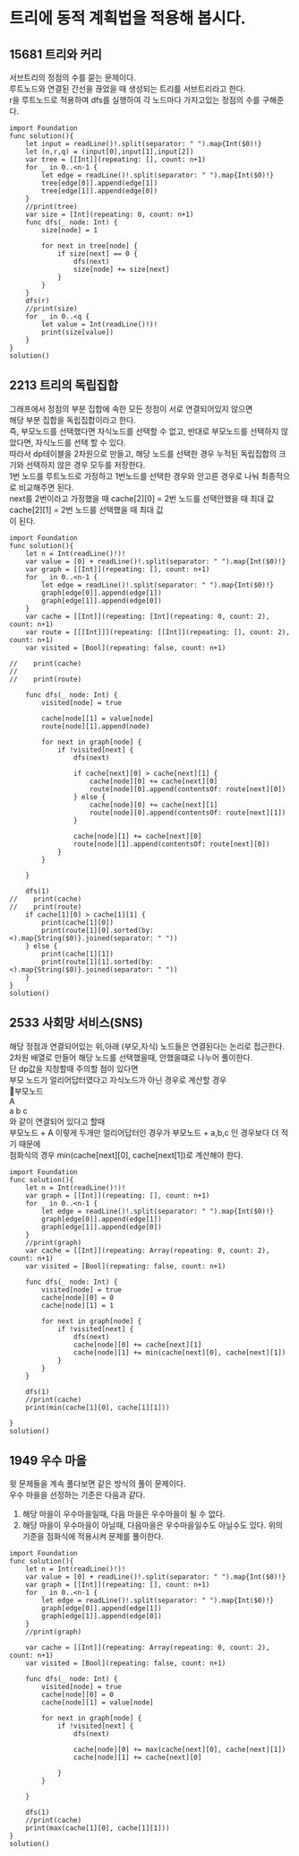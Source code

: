 # 트리에 동적 계획법을 적용해 봅시다.	
## 15681 트리와 커리
서브트리의 정점의 수를 묻는 문제이다.   
루트노드와 연결된 간선을 끊었을 때 생성되는 트리를 서브트리라고 한다.   
r을 루트노드로 적용하여 dfs를 실행하여 각 노드마다 가지고있는 정점의 수를 구해준다.   

```
import Foundation
func solution(){
    let input = readLine()!.split(separator: " ").map{Int($0)!}
    let (n,r,q) = (input[0],input[1],input[2])
    var tree = [[Int]](repeating: [], count: n+1)
    for _ in 0..<n-1 {
        let edge = readLine()!.split(separator: " ").map{Int($0)!}
        tree[edge[0]].append(edge[1])
        tree[edge[1]].append(edge[0])
    }
    //print(tree)
    var size = [Int](repeating: 0, count: n+1)
    func dfs(_ node: Int) {
        size[node] = 1
        
        for next in tree[node] {
            if size[next] == 0 {
                dfs(next)
                size[node] += size[next]
            }
        }
    }
    dfs(r)
    //print(size)
    for _ in 0..<q {
        let value = Int(readLine()!)!
        print(size[value])
    }
}
solution()

```
## 2213 트리의 독립집합
그래프에서 정점의 부분 집합에 속한 모든 정점이 서로 연결되어있지 않으면   
해당 부분 집합을 독립집합이라고 한다.   
즉, 부모노드를 선택했다면 자식노드를 선택할 수 없고, 반대로 부모노드를 선택하지 않았다면, 자식노드를 선택 할 수 있다.   
따라서 dp테이블을 2차원으로 만들고, 해당 노드를 선택한 경우 누적된 독립집합의 크기와 선택하지 않은 경우 모두를 저장한다.    
1번 노드를 루트노드로 가정하고 1번노드를 선택한 경우와 안고른 경우로 나눠 최종적으로 비교해주면 된다.    
next를 2번이라고 가정했을 때
cache[2][0] = 2번 노드를 선택안했을 때 최대 값     
cache[2][1] = 2번 노드를 선택했을 때 최대 값   
이 된다.   

```
import Foundation
func solution(){
    let n = Int(readLine()!)!
    var value = [0] + readLine()!.split(separator: " ").map{Int($0)!}
    var graph = [[Int]](repeating: [], count: n+1)
    for _ in 0..<n-1 {
        let edge = readLine()!.split(separator: " ").map{Int($0)!}
        graph[edge[0]].append(edge[1])
        graph[edge[1]].append(edge[0])
    }
    var cache = [[Int]](repeating: [Int](repeating: 0, count: 2), count: n+1)
    var route = [[[Int]]](repeating: [[Int]](repeating: [], count: 2), count: n+1)
    var visited = [Bool](repeating: false, count: n+1)
    
//    print(cache)
//    
//    print(route)
    
    func dfs(_ node: Int) {
        visited[node] = true
        
        cache[node][1] = value[node]
        route[node][1].append(node)
        
        for next in graph[node] {
            if !visited[next] {
                dfs(next)
                
                if cache[next][0] > cache[next][1] {
                    cache[node][0] += cache[next][0]
                    route[node][0].append(contentsOf: route[next][0])
                } else {
                    cache[node][0] += cache[next][1]
                    route[node][0].append(contentsOf: route[next][1])
                }
                
                cache[node][1] += cache[next][0]
                route[node][1].append(contentsOf: route[next][0])
            }
        }
        
    }
    
    dfs(1)
//    print(cache)
//    print(route)
    if cache[1][0] > cache[1][1] {
        print(cache[1][0])
        print(route[1][0].sorted(by: <).map{String($0)}.joined(separator: " "))
    } else {
        print(cache[1][1])
        print(route[1][1].sorted(by: <).map{String($0)}.joined(separator: " "))
    }
}
solution()
```
## 2533 사회망 서비스(SNS)
해당 정점과 연결되어있는 위,아래 (부모,자식) 노드들은 연결된다는 논리로 접근한다.   
2차원 배열로 만들어 해당 노드를 선택했을때, 안했을떄로 나누어 풀이한다.   
단 dp값을 지정할때 주의할 점이 있다면   
부모 노드가 얼리어답터였다고 자식노드가 아닌 경우로 계산할 경우   
부모노드   
A   
a b c    
와 같이 연결되어 있다고 할때   
부모노드 + A 이렇게 두개만 얼리어답터인 경우가 부모노드 + a,b,c 인 경우보다 더 적기 때문에   
점화식의 경우 min(cache[next][0], cache[next[1])로 계산해야 한다.   

```
import Foundation
func solution(){
    let n = Int(readLine()!)!
    var graph = [[Int]](repeating: [], count: n+1)
    for _ in 0..<n-1 {
        let edge = readLine()!.split(separator: " ").map{Int($0)!}
        graph[edge[0]].append(edge[1])
        graph[edge[1]].append(edge[0])
    }
    //print(graph)
    var cache = [[Int]](repeating: Array(repeating: 0, count: 2), count: n+1)
    var visited = [Bool](repeating: false, count: n+1)
    
    func dfs(_ node: Int) {
        visited[node] = true
        cache[node][0] = 0
        cache[node][1] = 1
        
        for next in graph[node] {
            if !visited[next] {
                dfs(next)
                cache[node][0] += cache[next][1]
                cache[node][1] += min(cache[next][0], cache[next][1])
            }
        }
    }
    
    dfs(1)
    //print(cache)
    print(min(cache[1][0], cache[1][1]))
    
}
solution()
```
## 1949 우수 마을
윗 문제들을 계속 풀다보면 같은 방식의 풀이 문제이다.    
우수 마을을 선정하는 기준은 다음과 같다.   
1. 해당 마을이 우수마을일때, 다음 마을은 우수마을이 될 수 없다.
2. 해당 마을이 우수마을이 아닐때, 다음마을은 우수마을일수도 아닐수도 있다.
위의 기준을 점화식에 적용시켜 문제를 풀이한다.   

```
import Foundation
func solution(){
    let n = Int(readLine()!)!
    var value = [0] + readLine()!.split(separator: " ").map{Int($0)!}
    var graph = [[Int]](repeating: [], count: n+1)
    for _ in 0..<n-1 {
        let edge = readLine()!.split(separator: " ").map{Int($0)!}
        graph[edge[0]].append(edge[1])
        graph[edge[1]].append(edge[0])
    }
    //print(graph)
    
    var cache = [[Int]](repeating: Array(repeating: 0, count: 2), count: n+1)
    var visited = [Bool](repeating: false, count: n+1)
    
    func dfs(_ node: Int) {
        visited[node] = true
        cache[node][0] = 0
        cache[node][1] = value[node]
        
        for next in graph[node] {
            if !visited[next] {
                dfs(next)
                
                cache[node][0] += max(cache[next][0], cache[next][1])
                cache[node][1] += cache[next][0]
                
            }
        }
        
    }
    
    dfs(1)
    //print(cache)
    print(max(cache[1][0], cache[1][1]))
}
solution()

```
